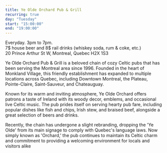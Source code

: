 ```yaml
---
title: Ye Olde Orchard Pub & Grill
recurring: true
day: "Tuesday"
start: "15:00:00"
end: "19:00:00"
---
```


Everyday. 3pm to 7pm.<br>7$ house beer and 8$ rail drinks (whiskey soda, rum & coke, etc.)<br>20 Prince Arthur St W, Montreal, Quebec H2X 1S3

<!-- more -->

Ye Olde Orchard Pub & Grill is a beloved chain of cozy Celtic pubs that has been serving the Montreal area since 1996. Founded in the heart of Monkland Village, this friendly establishment has expanded to multiple locations across Quebec, including Downtown Montreal, the Plateau, Pointe-Claire, Saint-Sauveur, and Chateauguay.

Known for its warm and inviting atmosphere, Ye Olde Orchard offers patrons a taste of Ireland with its woody decor, emblems, and occasional live Celtic music. The pub prides itself on serving hearty pub fare, including popular dishes like fish and chips, Irish stew, and braised beef, alongside a great selection of beers and drinks.

Recently, the chain has undergone a slight rebranding, dropping the 'Ye Olde' from its main signage to comply with Quebec's language laws. Now simply known as 'Orchard,' the pub continues to maintain its Celtic charm and commitment to providing a welcoming environment for locals and visitors alike
